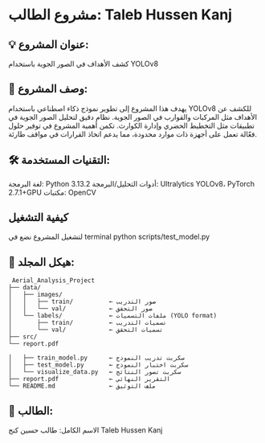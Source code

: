 
# مشروع الطالب: Taleb Hussen Kanj  
## 💡 عنوان المشروع:

كشف الأهداف في الصور الجوية باستخدام YOLOv8

## 📝 وصف المشروع:

يهدف هذا المشروع إلى تطوير نموذج ذكاء اصطناعي باستخدام YOLOv8 للكشف عن الأهداف مثل المركبات والقوارب في الصور الجوية.
نظام دقيق  لتحليل الصور الجوية في تطبيقات مثل التخطيط الحضري وإدارة الكوارث.
تكمن أهمية المشروع في توفير حلول فعّالة تعمل على أجهزة ذات موارد محدودة، مما يدعم اتخاذ القرارات في مواقف طارئة.

## 🛠️ التقنيات المستخدمة:
لغة البرمجة: Python 3.13.2
أدوات التحليل/البرمجة: Ultralytics YOLOv8، PyTorch 2.7.1+GPU
مكتبات: OpenCV

## كيفية التشغيل
لتشغيل المشروع نضع في terminal 
                                                                                                               python scripts/test_model.py

## 📁 هيكل المجلد:
```
 Aerial_Analysis_Project
├── data/
│   ├── images/
│   │   ├── train/          ← صور التدريب
│   │   └── val/            ← صور التحقق
│   └── labels/             ← ملفات التسميات (YOLO format)
│       ├── train/          ← تسميات التدريب
│       └── val/            ← تسميات التحقق
├── src/
└── report.pdf

│   ├── train_model.py      ← سكربت تدريب النموذج
│   ├── test_model.py       ← سكربت اختبار النموذج
│   └── visualize_data.py   ← سكربت تصور النتائج
├── report.pdf              ← التقرير النهائي
└── README.md               ← ملف التوثيق
```



## 👤 الطالب:
الاسم الكامل: طالب حسين كنج 
Taleb Hussen Kanj 
